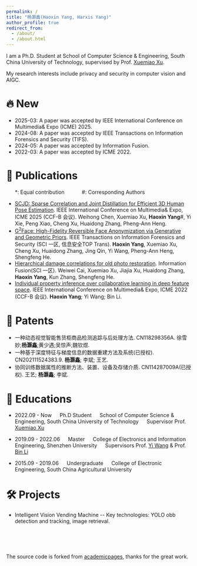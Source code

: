 ```yaml
---
permalink: /
title: "杨灏鑫(Haoxin Yang, Harxis Yang)"
author_profile: true
redirect_from: 
  - /about/
  - /about.html
---
```


I am a Ph.D. Student at School of Computer Science & Engineering, South China University of Technology, supervised by Prof. [Xuemiao Xu](https://www2.scut.edu.cn/cs/2017/0629/c22284a328094/page.htm).

My research interests include privacy and security in computer vision and AIGC.

# 🔥 New
<span class='anchor' id='-news'></span>
* 2025-03: A paper was accepted by IEEE International Conference on Multimedia& Expo (ICME) 2025.
* 2024-08: A paper was accepted by IEEE Transactions on Information Forensics and Security (TIFS).
* 2024-05: A paper was accepted by Information Fusion.
* 2022-03: A paper was accepted by ICME 2022.



# 📝 Publications
<span class='anchor' id='-publications'></span>
 &nbsp;&nbsp;&nbsp;&nbsp;&nbsp;&nbsp;*: Equal contribution &nbsp;&nbsp;&nbsp;&nbsp;&nbsp;&nbsp;&nbsp;&nbsp;&nbsp;&nbsp; #: Corresponding Authors
* [SCJD: Sparse Correlation and Joint Distillation for Efficient 3D Human Pose Estimation](https://arxiv.org/abs/2503.14097). IEEE International Conference on Multimedia& Expo, ICME 2025 (CCF-B 会议). Weihong Chen, Xuemiao Xu, **Haoxin Yang**#, Yi Xie, Peng Xiao, Cheng Xu, Huaidong Zhang, Pheng-Ann Heng.
* [G<sup>2</sup>Face: High-Fidelity Reversible Face Anonymization via Generative and Geometric Priors](https://arxiv.org/abs/2408.09458). IEEE Transactions on Information Forensics and Security (SCI 一区, 信息安全TOP Trans). **Haoxin Yang**, Xuemiao Xu, Cheng Xu, Huaidong Zhang, Jing Qin, Yi Wang, Pheng-Ann Heng, Shengfeng He.
* [Hierarchical damage correlations for old photo restoration](https://www.sciencedirect.com/science/article/pii/S1566253524001180). Information Fusion(SCI 一区). Weiwei Cai, Xuemiao Xu, Jiajia Xu, Huaidong Zhang, **Haoxin Yang**, Kun Zhang, Shengfeng He.
* [Individual property inference over collaborative learning in deep feature space](https://ieeexplore.ieee.org/document/9859857). IEEE International Conference on Multimedia& Expo, ICME 2022 (CCF-B 会议). **Haoxin Yang**; Yi Wang; Bin Li.


# 🧾 Patents
* 一种动态视觉智能售货柜商品检测追踪与后处理方法. CN118298356A. 徐雪妙;**杨灏鑫**;黄少遇;吴惊声;魏钦煜.
* 一种基于深度特征与梯度信息的数据重建方法及系统(已授权). CN202111524383.9. **杨灏鑫**; 李斌; 王艺.
* 协同训练数据属性的推断方法、装置、设备及存储介质. CN114287009A(已授权). 王艺; **杨灏鑫**; 李斌.



# 📕 Educations
<span class='anchor' id='-education'></span>
* 2022.09 - Now 
&emsp; Ph.D Student
&emsp; School of Computer Science & Engineering, South China University of Technology
&emsp; Supervisor Prof. [Xuemiao Xu](https://www2.scut.edu.cn/cs/2017/0629/c22284a328094/page.htm)

* 2019.09 - 2022.06 
&emsp; Master
&emsp; College of Electronics and Information Engineering, Shenzhen University
&emsp; Supervisors Prof. [Yi Wang](https://scholar.google.com/citations?user=hYVi3vIAAAAJ&hl=zh-CN&oi=ao) & Prof. [Bin Li](https://scholar.google.com/citations?user=hYVi3vIAAAAJ&hl=zh-CN&oi=ao)

* 2015.09 - 2019.06 
&emsp; Undergraduate
&emsp; College of Electronic Engineering, South China Agricultural University

# 🛠️ Projects
<span class='anchor' id='-projects'></span>
* Intelligent Vision Vending Machine -- Key technologies: YOLO obb detection and tracking, image retrieval.


<br/>

<br/>

<br/>

The source code is forked from [academicpages](https://github.com/academicpages/academicpages.github.io), thanks for the great work.